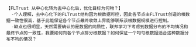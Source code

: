 	【FLTrust 从中心化转为去中心化后，优化目标为何物？】
	  -个人理解，去中心化下的FLTrust结构因为根数据可控，因此各节点由FLTrust创造的根数据一致性很高，基于此能保证各个节点最终收敛上界能够联系该根数据规模进行控制。
	  -缺点也很明显，天然需要确认的是数据的同质性，联邦学习下考虑到数据分布的不均情况和最终节点的一致性，我要如何向各个节点排分根数据？如何保证一个均匀根数据适合这种数据分布不均的情况？
